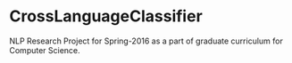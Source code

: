 # CrossLanguageClassifier
NLP Research Project for Spring-2016 as a part of graduate curriculum for Computer Science.
